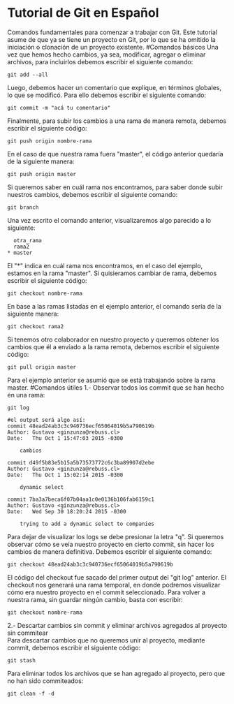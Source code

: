 # Tutorial de Git en Español
Comandos fundamentales para comenzar a trabajar con Git. Este tutorial asume de que ya se tiene un proyecto en Git, por lo que se ha omitido la iniciación o clonación de un proyecto existente.
#Comandos básicos
Una vez que hemos hecho cambios, ya sea, modificar, agregar o eliminar archivos, para incluirlos debemos escribir el siguiente comando:
```git
git add --all
```
Luego, debemos hacer un comentario que explique, en términos globales, lo que se modificó. Para ello debemos escribir el siguiente comando:
```
git commit -m "acá tu comentario"
```
Finalmente, para subir los cambios a una rama de manera remota, debemos escribir el siguiente código:
```
git push origin nombre-rama
```
En el caso de que nuestra rama fuera "master", el código anterior quedaría de la siguiente manera:
```
git push origin master
```
Si queremos saber en cuál rama nos encontramos, para saber donde subir nuestros cambios, debemos escribir el siguiente comando:
```
git branch
```
Una vez escrito el comando anterior, visualizaremos algo parecido a lo siguiente:
```
  otra_rama
  rama2
* master
```
El "*" indica en cuál rama nos encontramos, en el caso del ejemplo, estamos en la rama "master".
Si quisieramos cambiar de rama, debemos escribir el siguiente código:
```
git checkout nombre-rama
```
En base a las ramas listadas en el ejemplo anterior, el comando sería de la siguiente manera:
```
git checkout rama2
```
Si tenemos otro colaborador en nuestro proyecto y queremos obtener los cambios que él a envíado a la rama remota, debemos escribir el siguiente código:
```
git pull origin master
```
Para el ejemplo anterior se asumió que se está trabajando sobre la rama master.
#Comandos útiles
1.- Observar todos los commit que se han hecho en una rama:
```
git log

#el output será algo así:
commit 48ead24ab3c3c940736ecf65064019b5a790619b
Author: Gustavo <ginzunza@rebuss.cl>
Date:   Thu Oct 1 15:47:03 2015 -0300

    cambios

commit d49f5b83e5b15a5b73573772c6c3ba89907d2ebe
Author: Gustavo <ginzunza@rebuss.cl>
Date:   Thu Oct 1 15:02:14 2015 -0300

    dynamic select

commit 7ba3a7beca6f07b04aa1c0e0136b106fab6159c1
Author: Gustavo <ginzunza@rebuss.cl>
Date:   Wed Sep 30 18:20:24 2015 -0300

    trying to add a dynamic select to companies
```
Para dejar de visualizar los logs se debe presionar la letra "q".
Si queremos observar cómo se veía nuestro proyecto en cierto commit, sin hacer los cambios de manera definitiva. Debemos escribir el siguiente comando:
```
git checkout 48ead24ab3c3c940736ecf65064019b5a790619b
```
El código del checkout fue sacado del primer output del "git log" anterior. El checkout nos generará una rama temporal, en donde podremos visualizar cómo era nuestro proyecto en el commit seleccionado. Para volver a nuestra rama, sin guardar ningún cambio, basta con escribir:
```
git checkout nombre-rama
```
2.- Descartar cambios sin commit y eliminar archivos agregados al proyecto sin commitear<br/>
Para descartar cambios que no queremos unir al proyecto, mediante commit, debemos escribir el siguiente código:
```
git stash
```
Para eliminar todos los archivos que se han agregado al proyecto, pero que no han sido commiteados:
```
git clean -f -d
```
